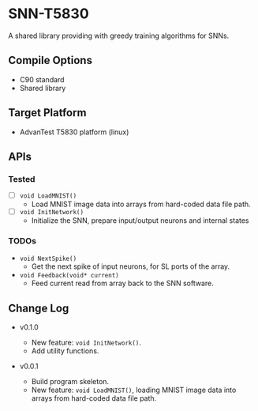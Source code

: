 # SNN-T5830

A shared library providing with greedy training algorithms for SNNs.

## Compile Options

- C90 standard
- Shared library

## Target Platform

- AdvanTest T5830 platform (linux)

## APIs

### Tested

- [ ] `void LoadMNIST()`
    - Load MNIST image data into arrays from hard-coded data file path.
- [ ] `void InitNetwork()`
    - Initialize the SNN, prepare input/output neurons and internal states

### TODOs

- `void NextSpike()`
    - Get the next spike of input neurons, for SL ports of the array.
- `void Feedback(void* current)`
    - Feed current read from array back to the SNN software.

## Change Log

- v0.1.0
    - New feature: `void InitNetwork()`.
    - Add utility functions.

- v0.0.1
    - Build program skeleton.
    - New feature: `void LoadMNIST()`, loading MNIST image data into arrays from hard-coded data file path.
